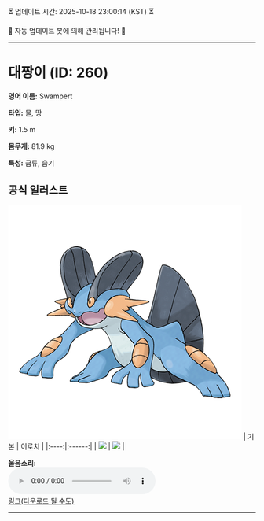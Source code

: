 
⏳ 업데이트 시간: 2025-10-18 23:00:14 (KST) ⏳

🤖 자동 업데이트 봇에 의해 관리됩니다! 🤖

---

# 대짱이 (ID: 260)
**영어 이름:** Swampert

**타입:** 물, 땅

**키:** 1.5 m

**몸무게:** 81.9 kg

**특성:** 급류, 습기

## 공식 일러스트
![](https://raw.githubusercontent.com/PokeAPI/sprites/master/sprites/pokemon/other/official-artwork/260.png)
| 기본 | 이로치 |
|:----:|:------:|
| <img src="http://play.pokemonshowdown.com/sprites/ani/swampert.gif" width="200"> | <img src="http://play.pokemonshowdown.com/sprites/ani-shiny/swampert.gif" width="200"> |

**울음소리:**<br><audio controls src="https://raw.githubusercontent.com/PokeAPI/cries/main/cries/pokemon/latest/260.ogg"></audio><br> [링크(다운로드 될 수도)](https://raw.githubusercontent.com/PokeAPI/cries/main/cries/pokemon/latest/260.ogg)


---
